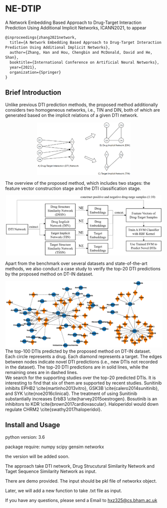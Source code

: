 # NE-DTIP
A Network Embedding Based Approach to Drug-Target Interaction Prediction Using Additional Implicit Networks, ICANN2021, to appear

```
@inproceedings{zhang2021network,
  title={A Network Embedding Based Approach to Drug-Target Interaction Prediction Using Additional Implicit Networks},
  author={Zhang, Han and Hou, Chengbin and McDonald, David and He, Shan},
  booktitle={International Conference on Artificial Neural Networks},
  year={2021},
  organization={Springer}
}
```

## Brief Introduction
Unlike previous DTI prediction methods, the proposed method additionally considers two homogeneous networks, i.e., TIN and DIN, both of which are generated based on the implicit relations of a given DTI network.
<center>
    <img src="https://github.com/BrisksHan/NE-DTIP/blob/main/data/Fig6.1.PNG" width="300"/>
</center>

The overview of the proposed method, which includes two stages: the feature vector construction stage and the DTI classification stage.
<center>
    <img src="https://github.com/BrisksHan/NE-DTIP/blob/main/data/Fig6.2.PNG" width="500"/>
</center>

Apart from the benchmark over several datasets and state-of-the-art methods, we also conduct a case study to verify the top-20 DTI predictions by the proposed method on DT-IN dataset.
<center>
    <img src="https://github.com/BrisksHan/NE-DTIP/blob/main/data/Fig6.3.PNG" width="800"/>
</center>
The top-100 DTIs predicted by the proposed method on DT-IN dataset. Each circle represents a drug. Each diamond represents a target. The edges between nodes indicate novel DTI predictions (i.e., new DTIs not recorded in the dataset). The top-20 DTI predictions are in solid lines, while the remaining ones are in dashed lines. <br>
We search for the supporting studies over the top-20 predicted DTIs. It is interesting to find that six of them are supported by recent studies. Sunitinib inhibits EPHB2 \cite{martinho2013vitro}, GSK3B \cite{calero2014sunitinib}, and SYK \cite{noe2016clinical}. The treatment of using Sunitinib substantially increases ErbB3 \cite{harvey2015oestrogen}. Bosutinib is an inhibitors to KDR \cite{brown2017cardiovascular}. Haloperidol would down regulate CHRM2 \cite{swathy2017haloperidol}.


## Install and Usage
python version: 3.6

package require: numpy scipy gensim networkx

the version will be added soon.

The approach take DTI network, Drug Strucutural Similarity Network and Taget Sequence Similarity Network as input.

There are demo provided. The input should be pkl file of networkx object. 

Later, we will add a new function to take .txt file as input.

If you have any questions, please send a Email to hxz325@cs.bham.ac.uk
